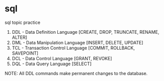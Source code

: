 # sql
sql topic practice

1. DDL - Data Definition Language [CREATE, DROP, TRUNCATE, RENAME, ALTER]
2. DML - Data Manipulation Language [INSERT, DELETE, UPDATE]
3. TCL - Transaction Control Language [COMMIT, ROLLBACK, SAVEPOINT]
4. DCL - Data Control Language [GRANT, REVOKE]
5. DQL - Data Query Language [SELECT]

NOTE: All DDL commands make permanent changes to the database.
